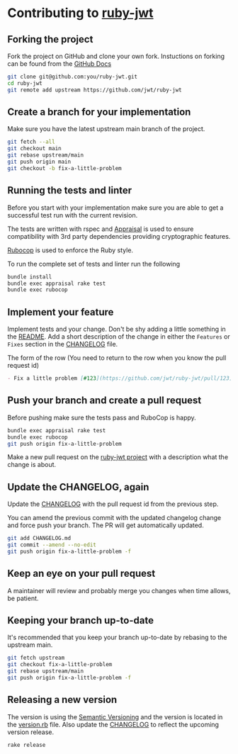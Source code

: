 # Contributing to [ruby-jwt](https://github.com/jwt/ruby-jwt)

## Forking the project

Fork the project on GitHub and clone your own fork. Instuctions on forking can be found from the [GitHub Docs](https://docs.github.com/en/get-started/quickstart/fork-a-repo)

```bash
git clone git@github.com:you/ruby-jwt.git
cd ruby-jwt
git remote add upstream https://github.com/jwt/ruby-jwt
```

## Create a branch for your implementation

Make sure you have the latest upstream main branch of the project.

```bash
git fetch --all
git checkout main
git rebase upstream/main
git push origin main
git checkout -b fix-a-little-problem
```

## Running the tests and linter

Before you start with your implementation make sure you are able to get a successful test run with the current revision.

The tests are written with rspec and [Appraisal](https://github.com/thoughtbot/appraisal) is used to ensure compatibility with 3rd party dependencies providing cryptographic features.

[Rubocop](https://github.com/rubocop/rubocop) is used to enforce the Ruby style.

To run the complete set of tests and linter run the following

```bash
bundle install
bundle exec appraisal rake test
bundle exec rubocop
```

## Implement your feature

Implement tests and your change. Don't be shy adding a little something in the [README](README.md).
Add a short description of the change in either the `Features` or `Fixes` section in the [CHANGELOG](CHANGELOG.md) file.

The form of the row (You need to return to the row when you know the pull request id)

```markdown
- Fix a little problem [#123](https://github.com/jwt/ruby-jwt/pull/123) - [@you](https://github.com/you).
```

## Push your branch and create a pull request

Before pushing make sure the tests pass and RuboCop is happy.

```bash
bundle exec appraisal rake test
bundle exec rubocop
git push origin fix-a-little-problem
```

Make a new pull request on the [ruby-jwt project](https://github.com/jwt/ruby-jwt/pulls) with a description what the change is about.

## Update the CHANGELOG, again

Update the [CHANGELOG](CHANGELOG.md) with the pull request id from the previous step.

You can amend the previous commit with the updated changelog change and force push your branch. The PR will get automatically updated.

```bash
git add CHANGELOG.md
git commit --amend --no-edit
git push origin fix-a-little-problem -f
```

## Keep an eye on your pull request

A maintainer will review and probably merge you changes when time allows, be patient.

## Keeping your branch up-to-date

It's recommended that you keep your branch up-to-date by rebasing to the upstream main.

```bash
git fetch upstream
git checkout fix-a-little-problem
git rebase upstream/main
git push origin fix-a-little-problem -f
```

## Releasing a new version

The version is using the [Semantic Versioning](http://semver.org/) and the version is located in the [version.rb](lib/jwt/version.rb) file.
Also update the [CHANGELOG](CHANGELOG.md) to reflect the upcoming version release.

```bash
rake release
```
